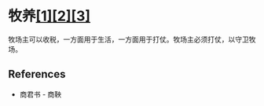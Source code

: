 # 牧养[[1]](./appendices/for-survivors.md)[[2]](./appendices/artificial-cowboy.md)[[3]](./appendices/interstellar-migration.md)

牧场主可以收税，一方面用于生活，一方面用于打仗。牧场主必须打仗，以守卫牧场。

## References

- 商君书 - 商鞅
